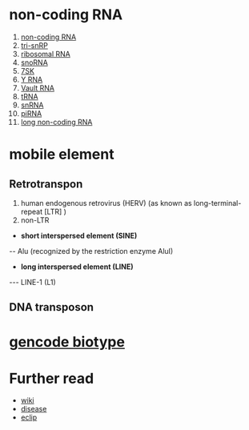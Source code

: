 # non-coding RNA
1. [non-coding RNA](https://www.genenames.org/data/genegroup/#!/group/475)
2. [tri-snRP](https://www.genenames.org/data/genegroup/#!/group/1506 )
3. [ribosomal RNA](https://www.genenames.org/data/genegroup/#!/group/848)
4. [snoRNA](https://www.genenames.org/data/genegroup/#!/group/844)
5. [7SK](https://www.genenames.org/data/genegroup/#!/group/1676)
6. [Y RNA](https://www.genenames.org/data/genegroup/#!/group/853)
7. [Vault RNA](https://www.genenames.org/data/genegroup/#!/group/852)
8. [tRNA](https://www.genenames.org/data/genegroup/#!/group/478)
9. [snRNA](https://www.genenames.org/data/genegroup/#!/group/849)
10. [piRNA](https://www.genenames.org/data/genegroup/#!/group/851)
11. [long non-coding RNA](https://www.genenames.org/data/genegroup/#!/group/788)

# mobile element

## Retrotranspon
1. human endogenous retrovirus (HERV) (as known as long-terminal-repeat [LTR] )
2. non-LTR
  - **short interspersed element (SINE)**

  -- Alu (recognized by the restriction enzyme AluI)

  - **long interspersed element (LINE)**

  --- LINE-1 (L1)

## DNA transposon

# [gencode biotype](https://www.gencodegenes.org/pages/biotypes.html)


# Further read
- [wiki](https://en.wikipedia.org/wiki/Retrotransposon#Alu_elements)
- [disease](https://doi.org/doi:10.1056/NEJMra1510092)
- [eclip](https://doi.org/10.1186/s13059-020-01982-9)

